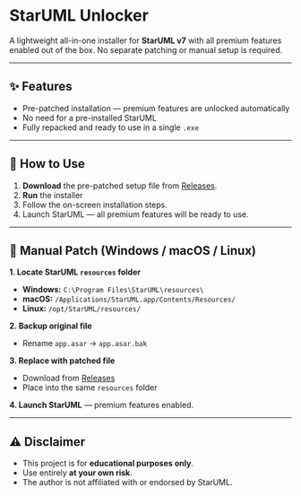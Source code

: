 # StarUML Unlocker

A lightweight all-in-one installer for **StarUML v7** with all premium features enabled out of the box.
No separate patching or manual setup is required.

---

## ✨ Features

* Pre-patched installation — premium features are unlocked automatically
* No need for a pre-installed StarUML
* Fully repacked and ready to use in a single `.exe`

---

## 📖 How to Use

1. **Download** the pre-patched setup file from [Releases](https://github.com/gujarathisampath/StarUML-Unlocker/releases/download/v7.0.0/StarUML.Setup.v7.0.0.exe).
2. **Run** the installer
3. Follow the on-screen installation steps.
4. Launch StarUML — all premium features will be ready to use.

---

## 🔧 Manual Patch (Windows / macOS / Linux)

**1. Locate StarUML `resources` folder**  
- **Windows:** `C:\Program Files\StarUML\resources\`  
- **macOS:** `/Applications/StarUML.app/Contents/Resources/`  
- **Linux:** `/opt/StarUML/resources/`  

**2. Backup original file**  
- Rename `app.asar` → `app.asar.bak`

**3. Replace with patched file**  
- Download from [Releases](https://github.com/gujarathisampath/StarUML-Unlocker/releases/download/v7.0.0/app.asar)  
- Place into the same `resources` folder

**4. Launch StarUML** — premium features enabled.

---

## ⚠ Disclaimer

* This project is for **educational purposes only**.
* Use entirely **at your own risk**.
* The author is not affiliated with or endorsed by StarUML.
